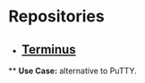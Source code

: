 # Repositories
* ## [Terminus](https://github.com/Eugeny/terminus)
** **Use Case:**  alternative to PuTTY.
